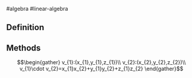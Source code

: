 #algebra 
#linear-algebra 
## Definition

## Methods
$$\begin{gather}
v_{1}:(x_{1},y_{1},z_{1})\\
v_{2}:(x_{2},y_{2},z_{2})\\
v_{1}\cdot v_{2}=x_{1}x_{2}+y_{1}y_{2}+z_{1}z_{2}
\end{gather}$$